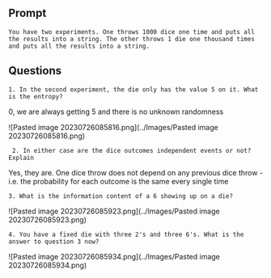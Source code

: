 ## Prompt

```
You have two experiments. One throws 1000 dice one time and puts all the results into a string. The other throws 1 die one thousand times and puts all the results into a string.
```

## Questions

```
1. In the second experiment, the die only has the value 5 on it. What is the entropy?
```

0, we are always getting 5 and there is no unknown randomness

![Pasted image 20230726085816.png](../Images/Pasted image 20230726085816.png)

```
 2. In either case are the dice outcomes independent events or not? Explain
```

Yes, they are. One dice throw does not depend on any previous dice throw - i.e. the probability for each outcome is the same every single time

```
3. What is the information content of a 6 showing up on a die?
```

![Pasted image 20230726085923.png](../Images/Pasted image 20230726085923.png)

```
4. You have a fixed die with three 2's and three 6's. What is the answer to question 3 now?
```

![Pasted image 20230726085934.png](../Images/Pasted image 20230726085934.png)